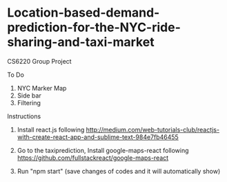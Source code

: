 # Location-based-demand-prediction-for-the-NYC-ride-sharing-and-taxi-market
CS6220 Group Project

To Do

1. NYC Marker Map
2. Side bar
3. Filtering


Instructions

1. Install react.js following http://medium.com/web-tutorials-club/reactjs-with-create-react-app-and-sublime-text-984e7fb46455

2. Go to the taxiprediction, Install google-maps-react following https://github.com/fullstackreact/google-maps-react

3. Run "npm start" (save changes of codes and it will automatically show)
